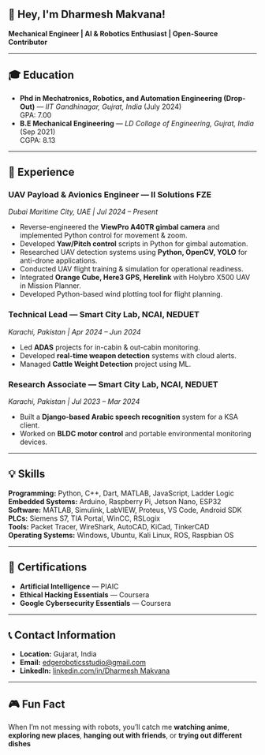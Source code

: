##  👋 Hey, I'm Dharmesh Makvana!
**Mechanical Engineer | AI & Robotics Enthusiast | Open-Source Contributor**  

---

## 🎓 Education
- **Phd in Mechatronics, Robotics, and Automation Engineering (Drop-Out)** — *IIT Gandhinagar, Gujrat, India* (July 2024)  
  GPA: 7.00 
- **B.E Mechanical Engineering** — *LD Collage of Engineering, Gujrat, India* (Sep 2021)  
  CGPA: 8.13
  
---

## 💼 Experience

### **UAV Payload & Avionics Engineer** — II Solutions FZE  
*Dubai Maritime City, UAE | Jul 2024 – Present*
- Reverse-engineered the **ViewPro A40TR gimbal camera** and implemented Python control for movement & zoom.  
- Developed **Yaw/Pitch control** scripts in Python for gimbal automation.  
- Researched UAV detection systems using **Python, OpenCV, YOLO** for anti-drone applications.  
- Conducted UAV flight training & simulation for operational readiness.  
- Integrated **Orange Cube, Here3 GPS, Herelink** with Holybro X500 UAV in Mission Planner.  
- Developed Python-based wind plotting tool for flight planning.  

### **Technical Lead** — Smart City Lab, NCAI, NEDUET  
*Karachi, Pakistan | Apr 2024 – Jun 2024*
- Led **ADAS** projects for in-cabin & out-cabin monitoring.  
- Developed **real-time weapon detection** systems with cloud alerts.  
- Managed **Cattle Weight Detection** project using ML.  

### **Research Associate** — Smart City Lab, NCAI, NEDUET  
*Karachi, Pakistan | Jul 2023 – Mar 2024*
- Built a **Django-based Arabic speech recognition** system for a KSA client.  
- Worked on **BLDC motor control** and portable environmental monitoring devices.  

---

## 💡 Skills
**Programming:** Python, C++, Dart, MATLAB, JavaScript, Ladder Logic  
**Embedded Systems:** Arduino, Raspberry Pi, Jetson Nano, ESP32  
**Software:** MATLAB, Simulink, LabVIEW, Proteus, VS Code, Android SDK  
**PLCs:** Siemens S7, TIA Portal, WinCC, RSLogix  
**Tools:** Packet Tracer, WireShark, AutoCAD, KiCad, TinkerCAD  
**Operating Systems:** Windows, Ubuntu, Kali Linux, ROS, Raspbian OS  

---

## 📜 Certifications
- **Artificial Intelligence** — PIAIC  
- **Ethical Hacking Essentials** — Coursera  
- **Google Cybersecurity Essentials** — Coursera  

---

## 📞 Contact Information
- **Location:** Gujarat, India  
- **Email:** edgeroboticsstudio@gmail.com  
- **LinkedIn:** [linkedin.com/in/Dharmesh Makvana](https://linkedin.com/in/dharmesh-makvana)  

---

## 🎮 Fun Fact
When I’m not messing with robots, you’ll catch me **watching anime**, **exploring new places**, **hanging out with friends**, or **trying out different dishes**


